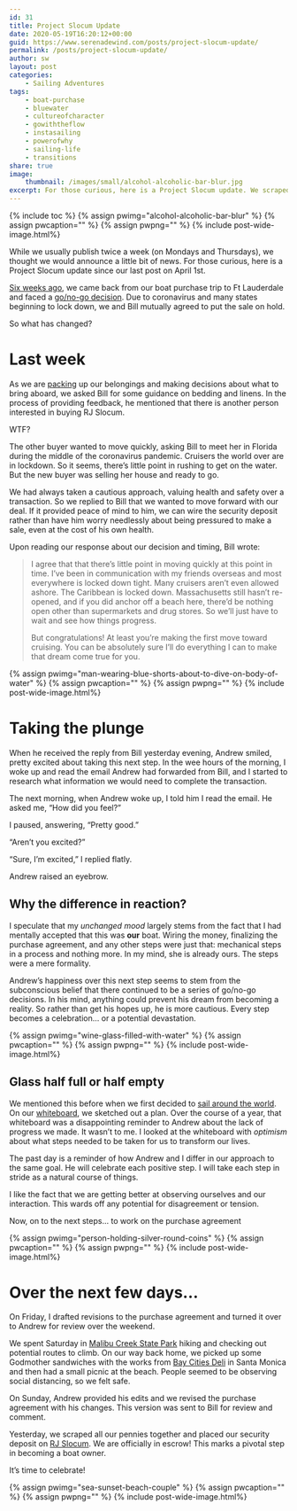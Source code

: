 ```yaml
---
id: 31
title: Project Slocum Update
date: 2020-05-19T16:20:12+00:00
guid: https://www.serenadewind.com/posts/project-slocum-update/
permalink: /posts/project-slocum-update/
author: sw
layout: post
categories:
    - Sailing Adventures
tags:
    - boat-purchase
    - bluewater
    - cultureofcharacter
    - gowiththeflow
    - instasailing
    - powerofwhy
    - sailing-life
    - transitions
share: true
image:
    thumbnail: /images/small/alcohol-alcoholic-bar-blur.jpg 
excerpt: For those curious, here is a Project Slocum update. We scraped all our pennies together and put a deposit on s/v Rachel J Slocum. We are officially in escrow... Time to celebrate!
---
```

{% include toc %}
{% assign pwimg="alcohol-alcoholic-bar-blur" %}
{% assign pwcaption="" %}
{% assign pwpng="" %}
{% include post-wide-image.html%}

While we usually publish twice a week (on Mondays and Thursdays), we thought we would announce a little bit of news. For those curious, here is a Project Slocum update since our last post on April 1st.

[Six weeks ago](/posts/every-6-weeks/), we came back from our boat purchase trip to Ft Lauderdale and faced a [go/no-go decision](/posts/go-no-go-decision/). Due to coronavirus and many states beginning to lock down, we and Bill mutually agreed to put the sale on hold.

So what has changed?

# Last week

As we are [packing](https://www.serenadewind.com/posts/packing-light/ "packing light") up our belongings and making decisions about what to bring aboard, we asked Bill for some guidance on bedding and linens. In the process of providing feedback, he mentioned that there is another person interested in buying RJ Slocum.

WTF?

The other buyer wanted to move quickly, asking Bill to meet her in Florida during the middle of the coronavirus pandemic. Cruisers the world over are in lockdown. So it seems, there’s little point in rushing to get on the water. But the new buyer was selling her house and ready to go.

We had always taken a cautious approach, valuing health and safety over a transaction. So we replied to Bill that we wanted to move forward with our deal. If it provided peace of mind to him, we can wire the security deposit rather than have him worry needlessly about being pressured to make a sale, even at the cost of his own health.

Upon reading our response about our decision and timing, Bill wrote:

> I agree that that there’s little point in moving quickly at this point in time. I’ve been in communication with my friends overseas and most everywhere is locked down tight. Many cruisers aren’t even allowed ashore. The Caribbean is locked down. Massachusetts still hasn’t re-opened, and if you did anchor off a beach here, there’d be nothing open other than supermarkets and drug stores. So we’ll just have to wait and see how things progress.
> 
> But congratulations! At least you’re making the first move toward cruising. You can be absolutely sure I’ll do everything I can to make that dream come true for you.

{% assign pwimg="man-wearing-blue-shorts-about-to-dive-on-body-of-water" %}
{% assign pwcaption="" %}
{% assign pwpng="" %}
{% include post-wide-image.html%}

# Taking the plunge

When he received the reply from Bill yesterday evening, Andrew smiled, pretty excited about taking this next step. In the wee hours of the morning, I woke up and read the email Andrew had forwarded from Bill, and I started to research what information we would need to complete the transaction.

The next morning, when Andrew woke up, I told him I read the email. He asked me, “How did you feel?”

I paused, answering, “Pretty good.”

“Aren’t you excited?”

“Sure, I’m excited,” I replied flatly.

Andrew raised an eyebrow.

## Why the difference in reaction?

I speculate that my _unchanged mood_ largely stems from the fact that I had mentally accepted that this was **our**  boat. Wiring the money, finalizing the purchase agreement, and any other steps were just that: mechanical steps in a process and nothing more. In my mind, she is already ours. The steps were a mere formality.

Andrew’s happiness over this next step seems to stem from the subconscious belief that there continued to be a series of go/no-go decisions. In his mind, anything could prevent his dream from becoming a reality. So rather than get his hopes up, he is more cautious. Every step becomes a celebration… or a potential devastation.

{% assign pwimg="wine-glass-filled-with-water" %}
{% assign pwcaption="" %}
{% assign pwpng="" %}
{% include post-wide-image.html%}

## Glass half full or half empty

We mentioned this before when we first decided to [sail around the world](/posts/sailing-around-the-world/ "sail around the world"). On our [whiteboard](/posts/life-reset-on-whiteboard/ "whiteboard"), we sketched out a plan. Over the course of a year, that whiteboard was a disappointing reminder to Andrew about the lack of progress we made. It wasn’t to me. I looked at the whiteboard with _optimism_ about what steps needed to be taken for us to transform our lives.

The past day is a reminder of how Andrew and I differ in our approach to the same goal. He will celebrate each positive step. I will take each step in stride as a natural course of things.

I like the fact that we are getting better at observing ourselves and our interaction. This wards off any potential for disagreement or tension.

Now, on to the next steps… to work on the purchase agreement

{% assign pwimg="person-holding-silver-round-coins" %}
{% assign pwcaption="" %}
{% assign pwpng="" %}
{% include post-wide-image.html%}

# Over the next few days…

On Friday, I drafted revisions to the purchase agreement and turned it over to Andrew for review over the weekend.

We spent Saturday in [Malibu Creek State Park](https://www.mountainproject.com/area/105870845/malibu-creek-state-park)  hiking and checking out potential routes to climb. On our way back home, we picked up some Godmother sandwiches with the works from [Bay Cities Deli](https://www.baycitiesitaliandeli.com/) in Santa Monica and then had a small picnic at the beach. People seemed to be observing social distancing, so we felt safe.

On Sunday, Andrew provided his edits and we revised the purchase agreement with his changes. This version was sent to Bill for review and comment.

Yesterday, we scraped all our pennies together and placed our security deposit on [RJ Slocum](/posts/when-first-we-saw-rachel-j-slocum/). We are officially in escrow! This marks a pivotal step in becoming a boat owner.

It’s time to celebrate!

{% assign pwimg="sea-sunset-beach-couple" %}
{% assign pwcaption="" %}
{% assign pwpng="" %}
{% include post-wide-image.html%}
